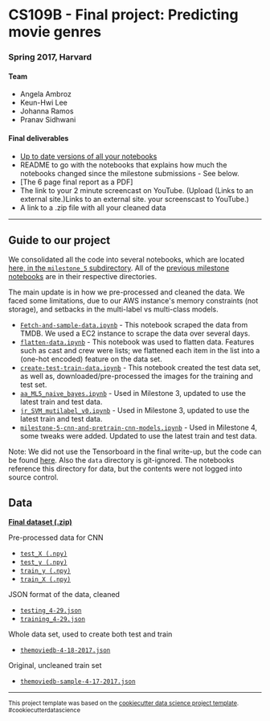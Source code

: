 # CS109B - Final project: Predicting movie genres
### Spring 2017, Harvard

#### Team
- Angela Ambroz
- Keun-Hwi Lee
- Johanna Ramos
- Pranav Sidhwani

#### Final deliverables
- [Up to date versions of all your notebooks](https://github.com/QuinnLee/cs109-project/tree/master/notebooks/milestone_5)
- README to go with the notebooks that explains how much the notebooks changed since the milestone submissions - See below.
- [The 6 page final report as a PDF]
- The link to your 2 minute screencast on YouTube. (Upload (Links to an external site.)Links to an external site. your screenscast to YouTube.)
- A link to a .zip file with all your cleaned data

----

## Guide to our project

We consolidated all the code into several notebooks, which are located [here, in the `milestone_5` subdirectory](https://github.com/QuinnLee/cs109-project/tree/master/notebooks/milestone_5).  All of the [previous milestone notebooks](https://github.com/QuinnLee/cs109-project/tree/master/notebooks) are in their respective directories.

The main update is in how we pre-processed and cleaned the data.  We faced some limitations, due to our AWS instance's memory constraints (not storage), and setbacks in the multi-label vs multi-class models.

- [`Fetch-and-sample-data.ipynb`](https://github.com/QuinnLee/cs109-project/blob/master/notebooks/milestone_5/Fetch-and-sample-data.ipynb) - This notebook scraped the data from TMDB.  We used a EC2 instance to scrape the data over several days.
- [`flatten-data.ipynb`](https://github.com/QuinnLee/cs109-project/blob/master/notebooks/milestone_5/flatten-data.ipynb) - This notebook was used to flatten data.  Features such as cast and crew were lists; we flattened each item in the list into a (one-hot encoded) feature on the data set.
- [`create-test-train-data.ipynb`](https://github.com/QuinnLee/cs109-project/blob/master/notebooks/milestone_5/create-test-train-data.ipynb) - This notebook created the test data set, as well as, downloaded/pre-processed the images for the training and test set.
- [`aa_ML5_naive_bayes.ipynb`](https://github.com/QuinnLee/cs109-project/blob/master/notebooks/milestone_5/aa_ML5_naive_bayes.ipynb) - Used in Milestone 3, updated to use the latest train and test data.
- [`jr_SVM_mutilabel_v0.ipynb`](https://github.com/QuinnLee/cs109-project/blob/master/notebooks/milestone_5/jr_SVM_mutilabel_v0.ipynb) - Used in Milestone 3, updated to use the latest train and test data.
- [`milestone-5-cnn-and-pretrain-cnn-models.ipynb`](https://github.com/QuinnLee/cs109-project/blob/master/notebooks/milestone_5/milestone-5-cnn-and-pretrain-cnn-models.ipynb) - Used in Milestone 4, some tweaks were added. Updated to use the latest train and test data.

Note: We did not use the Tensorboard in the final write-up, but the code can be found [here](https://github.com/QuinnLee/cs109-project/blob/master/notebooks/milestone_4/ql-tensor-board-ml4.ipynb). Also the `data` directory is git-ignored. The notebooks reference this directory for data, but the contents were not logged into source control.

## Data

**[Final dataset (.zip)](https://s3.amazonaws.com/cs109b-data/final_data.zip)**

Pre-processed data for CNN
- [`test_X (.npy)`](https://s3.amazonaws.com/cs109b-data/test_X_array.npy)
- [`test_y (.npy)`](https://s3.amazonaws.com/cs109b-data/test_y_array.npy)
- [`train_y (.npy)`](https://s3.amazonaws.com/cs109b-data/Y_array.npy)
- [`train_X (.npy)`](https://s3.amazonaws.com/cs109b-data/X_array.npy)

JSON format of the data, cleaned
- [`testing_4-29.json`](https://s3.amazonaws.com/cs109b-data/testing_4-29.json)
- [`training_4-29.json`](https://s3.amazonaws.com/cs109b-data/training_4-29.json)

Whole data set, used to create both test and train
- [`themoviedb-4-18-2017.json`](https://s3.amazonaws.com/cs109b-data/themoviedb-4-18-2017.json)

Original, uncleaned train set
- [`themoviedb-sample-4-17-2017.json`](https://s3.amazonaws.com/cs109b-data/themoviedb-sample-4-17-2017.json)


--------

<p><small>This project template was based on the <a target="_blank" href="https://drivendata.github.io/cookiecutter-data-science/">cookiecutter data science project template</a>. #cookiecutterdatascience</small></p>
